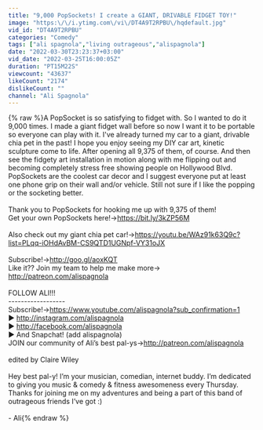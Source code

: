 ```yaml
---
title: "9,000 PopSockets! I create a GIANT, DRIVABLE FIDGET TOY!"
image: "https:\/\/i.ytimg.com\/vi\/DT4A9T2RPBU\/hqdefault.jpg"
vid_id: "DT4A9T2RPBU"
categories: "Comedy"
tags: ["ali spagnola","living outrageous","alispagnola"]
date: "2022-03-30T23:23:37+03:00"
vid_date: "2022-03-25T16:00:05Z"
duration: "PT15M22S"
viewcount: "43637"
likeCount: "2174"
dislikeCount: ""
channel: "Ali Spagnola"
---
```

{% raw %}A PopSocket is so satisfying to fidget with. So I wanted to do it 9,000 times. I made a giant fidget wall before so now I want it to be portable so everyone can play with it. I've already turned my car to a giant, drivable chia pet in the past! I hope you enjoy seeing my DIY car art, kinetic sculpture come to life. After opening all 9,375 of them, of course. And then see the fidgety art installation in motion along with me flipping out and becoming completely stress free showing people on Hollywood Blvd. PopSockets are the coolest car decor and I suggest everyone put at least one phone grip on their wall and/or vehicle. Still not sure if I like the popping or the socketing better.<br /><br />Thank you to PopSockets for hooking me up with 9,375 of them!<br />Get your own PopSockets here!→<a rel="nofollow" target="blank" href="https://bit.ly/3kZP56M">https://bit.ly/3kZP56M</a><br /><br />Also check out my giant chia pet car!→<a rel="nofollow" target="blank" href="https://youtu.be/WAz91k63Q9c?list=PLqq-iOHdAvBM-CS9QTD1UGNpf-VY31oJX">https://youtu.be/WAz91k63Q9c?list=PLqq-iOHdAvBM-CS9QTD1UGNpf-VY31oJX</a><br /><br />Subscribe!→<a rel="nofollow" target="blank" href="http://goo.gl/aoxKQT">http://goo.gl/aoxKQT</a><br />Like it?? Join my team to help me make more→ <a rel="nofollow" target="blank" href="http://patreon.com/alispagnola">http://patreon.com/alispagnola</a><br /><br />FOLLOW ALI!!!<br />------------------<br />Subscribe!→<a rel="nofollow" target="blank" href="https://www.youtube.com/alispagnola?sub_confirmation=1">https://www.youtube.com/alispagnola?sub_confirmation=1</a><br />▶ <a rel="nofollow" target="blank" href="http://instagram.com/alispagnola">http://instagram.com/alispagnola</a><br />▶ <a rel="nofollow" target="blank" href="http://facebook.com/alispagnola">http://facebook.com/alispagnola</a><br />▶ And Snapchat! (add alispagnola)<br />JOIN our community of Ali’s best pal-ys→<a rel="nofollow" target="blank" href="http://patreon.com/alispagnola">http://patreon.com/alispagnola</a><br /><br />edited by Claire Wiley<br /><br />Hey best pal-y! I’m your musician, comedian, internet buddy. I’m dedicated to giving you music &amp; comedy &amp; fitness awesomeness every Thursday. Thanks for joining me on my adventures and being a part of this band of outrageous friends I’ve got :)<br /><br />- Ali{% endraw %}
